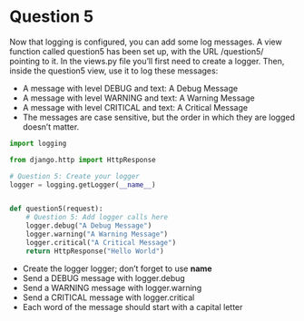# Question 5
Now that logging is configured, you can add some log messages. A view function called question5 has been set up, with the URL /question5/ pointing to it. In the views.py file you’ll first need to create a logger. Then, inside the question5 view, use it to log these messages:
- A message with level DEBUG and text: A Debug Message
- A message with level WARNING and text: A Warning Message
- A message with level CRITICAL and text: A Critical Message
- The messages are case sensitive, but the order in which they are logged doesn’t matter.

```python
import logging

from django.http import HttpResponse

# Question 5: Create your logger
logger = logging.getLogger(__name__)


def question5(request):
    # Question 5: Add logger calls here
    logger.debug("A Debug Message")
    logger.warning("A Warning Message")
    logger.critical("A Critical Message")
    return HttpResponse("Hello World")
```


- Create the logger logger; don’t forget to use __name__
- Send a DEBUG message with logger.debug
- Send a WARNING message with logger.warning
- Send a CRITICAL message with logger.critical
- Each word of the message should start with a capital letter